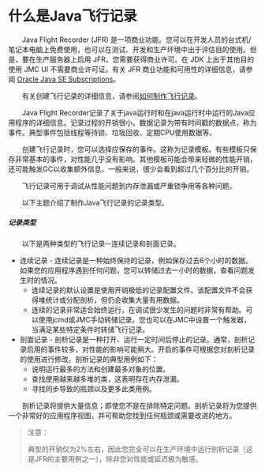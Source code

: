 # 什么是Java飞行记录

&emsp;&emsp;Java Flight Recorder (JFR) 是一项商业功能。您可以在开发人员的台式机/笔记本电脑上免费使用，也可以在测试、开发和生产环境中出于评估目的使用。但是，要在生产服务器上启用 JFR，您需要获得商业许可。在 JDK 上出于其他目的使用 JMC UI 不需要商业许可证。有关 JFR 商业功能和可用性的详细信息，请参阅 [Oracle Java SE Subscriptions](https://www.oracle.com/java/java-se-subscription/)。

&emsp;&emsp;有关创建飞行记录的详细信息，请参阅[如何制作飞行记录](https://docs.oracle.com/javase/8/docs/technotes/guides/troubleshoot/tooldescr004.html#BABJJEEE)。

&emsp;&emsp;Java Flight Recorder记录了关于java运行时和在java运行时中运行的Java应用程序的详细信息。记录过程的开销很小。数据记录为带有时间戳的数据点，称为事件。典型事件包括线程等待锁、垃圾回收、定期CPU使用数据等。

&emsp;&emsp;创建飞行记录时，您可以选择应保存的事件。这称为记录模板。有些模板只保存非常基本的事件，对性能几乎没有影响。其他模板可能会带来轻微的性能开销，还可能触发GC以收集额外信息。一般来说，很少会看到超过几个百分比的开销。

&emsp;&emsp;飞行记录可用于调试从性能问题到内存泄漏或严重锁争用等各种问题。

&emsp;&emsp;以下主题介绍了制作Java飞行记录的记录类型。

##### 记录类型

&emsp;&emsp;以下是两种类型的飞行记录--连续记录和剖面记录。

- 连续记录 - 连续记录是一种始终保持的记录，例如保存过去6个小时的数据。如果您的应用程序遇到任何问题，您可以转储过去一小时的数据，查看问题发生时的情况。
  - 连续记录的默认设置是使用开销极低的记录配置文件。该配置文件不会获得堆统计或分配剖析，但仍会收集大量有用数据。
  - 连续的记录非常适合始终运行，在调试很少发生的问题时非常有帮助。可以使用jcmd或JMC手动转储记录。您也可以在JMC中设置一个触发器，当满足某些特定条件时转储飞行记录。
- 剖面记录 - 剖析记录是一种打开、运行一定时间后停止的记录。通常，剖析记录启用的事件较多，对性能的影响可能稍大。开启的事件可根据您对剖析记录的使用进行修改。剖析记录的典型用例如下：
  - 说明运行最多的方法和创建最多对象的位置。
  - 查找使用越来越多堆的类，这表明存在内存泄漏。
  - 寻找同步导致的瓶颈以及更多此类用例。

&emsp;&emsp;剖析记录将提供大量信息；即使您不是在排除特定问题。剖析记录将为您提供一个非常好的应用程序视图，并可帮助您找到任何瓶颈或需要改进的地方。

> 注意：
>
> 典型的开销仅为2%左右，因此您完全可以在生产环境中运行剖析记录（这是JFR的主要用例之一），除非您对性能或延迟极为敏感。